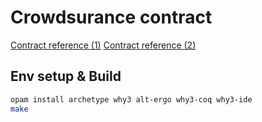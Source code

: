 # Crowdsurance contract

[Contract reference (1)](out/crwds_1.md)
[Contract reference (2)](out/crwds_2.md)

## Env setup & Build

```bash
opam install archetype why3 alt-ergo why3-coq why3-ide 
make
```